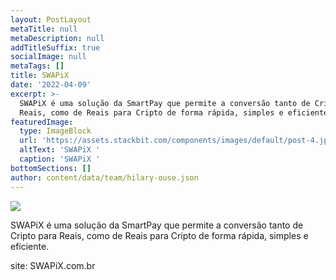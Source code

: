 ```yaml
---
layout: PostLayout
metaTitle: null
metaDescription: null
addTitleSuffix: true
socialImage: null
metaTags: []
title: SWAPiX
date: '2022-04-09'
excerpt: >-
  SWAPiX é uma solução da SmartPay que permite a conversão tanto de Cripto para
  Reais, como de Reais para Cripto de forma rápida, simples e eficiente.
featuredImage:
  type: ImageBlock
  url: 'https://assets.stackbit.com/components/images/default/post-4.jpeg'
  altText: 'SWAPiX '
  caption: 'SWAPiX '
bottomSections: []
author: content/data/team/hilary-ouse.json
---
```

![](/images/solucao%20pix%20capa-d709079f.png)

SWAPiX é uma solução da SmartPay que permite a conversão tanto de Cripto para Reais, como de Reais para Cripto de forma rápida, simples e eficiente.

site: SWAPiX.com.br
